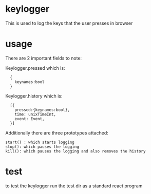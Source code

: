 # keylogger
This is used to log the keys that the user presses in browser

# usage
There are 2 important fields to note:

Keylogger.pressed which is:
```
  {
    keynames:bool
  }
```
  
Keylogger.history which is:
```
  [{
    pressed:{keynames:bool},
    time: unixTimeInt,
    event: Event,
  }]
```
  
Additionally there are three prototypes attached:
```
start() : which starts logging
stop(): which pauses the logging
kill(): which pauses the logging and also removes the history
```

# test
to test the keylogger run the test dir as a standard react program
